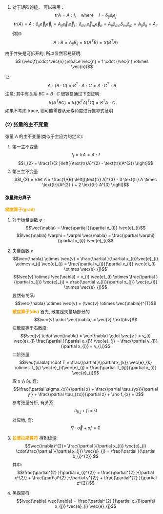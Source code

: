 
1. 对于矩阵的迹， 可以采用：
$$\text{tr} A  = A :   I ,  \quad  \text{where}\quad  I =   \delta_{ij} e_{i} e_{j} $$
$$\text{tr} (A) =  A  : \delta _{ij } \vec{e}_{i} \vec{e}_{j} = A_{ij}\vec{e}_{i} \vec{e}_{j} :  \delta_{mn} \vec{e}_{m}  \vec{e}_{n} =  A_{ij} \delta_{mn} \delta_{im} \delta_{jn} = A_{ij} \delta_{ij} = A_{ii}$$
例如:
$$A : B = A_{ij }B_{ij } =  \text{tr} (A^{T}B) = \text{tr}(B^{T}  A) $$

由于并矢是可拆开的, 所以显然容易证明:
$$ (\vec{f}\cdot  \vec{n} )\space \vec{n} =  f \cdot (\vec{n} \otimes   \vec{n})$$

证: 
$$A : (B\cdot C) = B^{T}\cdot  A : C  = A\cdot C^{T}: B$$
注意: 其中有关系 $BC = B \cdot C$
很容易通过下面证明:
$$tr(A^{T}  B C ) =   tr ((B^{T} A)^{T} C ) = B^{T}A :  C$$
如果不考虑 trace, 则可能需要从元素角度进行推导式证明


### (2) 张量的主不变量
张量 $A$ 的主不变量(类似于主应力的定义):
1. 第一主不变量
$$I_{1} =  \text{tr} A = A :  I $$
$$I_{2} =   \frac{1}{2 }\left[(\text{tr}A)^{2} - \text{tr}(A^{2}) \right]$$
3. 第三主不变量
$$I_{3} = \det A =  \frac{1}{6} \left[(\text{tr} A)^{3} - 3 \text{tr} A  \times  \text{tr}(A^{2} ) +    2 \text{tr} A^{3} \right]$$
### 
#### 张量微分算子
<b><mark style="background: transparent; color: orange">梯度算子(grad)</mark></b>
1. 对于标量函数 $\varphi$ :
$$\vec{\nabla}  = \frac{\partial }{\partial x_{i}} \vec{e}_{i}$$
$$\vec{\nabla} \varphi =  \varphi \vec{\nabla} =  \frac{\partial \varphi}{\partial x_{i}} \vec{e}_{i}$$
2. 矢量函数 $v$
$$\vec{\nabla} \otimes \vec{v} = \frac{\partial }{\partial x_{i}}\vec{e}_{i} \otimes  v_{j} \vec{e}_{j} = \frac{\partial v_{j}}{\partial x_{i}} \vec{e}_{i} \otimes \vec{e}_{j}$$
$$\vec{v} \otimes \vec{\nabla} = v_{i} \vec{e}_{i}  \otimes  \frac{\partial }{\partial x_{j}} \vec{e}_{j} = \frac{\partial v_{i}}{\partial x_{j}}  \vec{e_{i}} \otimes  \vec{e}_{j}$$
显然有关系:
$$\vec{\nabla} \otimes \vec{v} = (\vec{v} \otimes \vec{\nabla})^{T}$$
<b><mark style="background: transparent; color: orange">散度算子(div)</mark></b>
首先, 散度是矢量场部分的
$$\vec{v} \cdot \vec{\nabla} = \vec{v} \text{div}$$
左散度等于右散度:
$$\vec{v} \cdot  \vec{\nabla} = \vec{\nabla}  \cdot \vec{v } =  v_{i} \vec{e}_{i} \frac{\partial }{\partial x_{j}} \vec{e}_{j} = \frac{\partial v_{i}}{\partial x_{i}}  = v_{i,i}$$
二阶张量:
$$\vec{\nabla}  \cdot   T  = \frac{\partial }{\partial x_{k}} \vec{e}_{k} \otimes T_{ij} \vec{e}_{i}\vec{e}_{j} = \frac{\partial T_{ij}}{\partial x_{i}} \vec{e}_{j}$$
取 $x$ 方向, 有:
$$\frac{\partial \sigma_{x}}{\partial x} + \frac{\partial \tau_{yx}}{\partial y }  + \frac{\partial \tau_{zx}}{\partial z} + \rho f_{x}  = 0$$
参考张量分析, 有关系:
$$\sigma_{ji, j} + f_i  = 0$$
对应地, 有:
$$\nabla \cdot  \vec{\sigma}  + \rho  f = 0$$
3. <b><mark style="background: transparent; color: orange">拉普拉斯算符</mark></b>
得到标量:
$$\vec{\nabla}^{2}= \frac{\partial }{\partial x_{i}} \vec{e}_{i} \cdot\frac{\partial }{\partial x_{j}} \vec{e}_{j} = \frac{\partial }{\partial x_{i}^{2}} $$
其中:
$$\frac{\partial^{2} }{\partial x_{i}^{2}} = \frac{\partial^{2} }{\partial x^{2}} + \frac{\partial^{2} }{\partial y^{2}} +  \frac{\partial^{2} }{\partial z^{2}}$$

4. 黑森算符
$$\vec{\nabla} \vec{\nabla} =  \frac{\partial^{2} }{\partial x_{i}\partial x_{j}} \vec{e}_{i} \vec{e}_{j}$$

